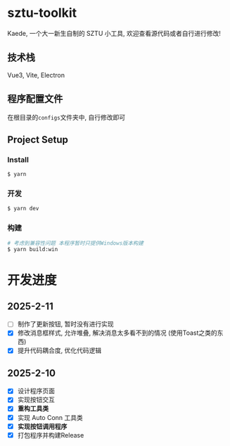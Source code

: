 # sztu-toolkit

Kaede, 一个大一新生自制的 SZTU 小工具, 欢迎查看源代码或者自行进行修改!

## 技术栈

Vue3, Vite, Electron

## 程序配置文件

在根目录的`configs`文件夹中, 自行修改即可

## Project Setup

### Install

```bash
$ yarn
```

### 开发

```bash
$ yarn dev
```

### 构建

```bash
# 考虑到兼容性问题 本程序暂时只提供Windows版本构建
$ yarn build:win
```

# 开发进度

## 2025-2-11

- [ ] 制作了更新按钮, 暂时没有进行实现
- [x] 修改消息框样式, 允许堆叠, 解决消息太多看不到的情况 (使用Toast之类的东西)
- [x] 提升代码耦合度, 优化代码逻辑

## 2025-2-10

- [x] 设计程序页面
- [x] 实现按钮交互
- [x] **重构工具类**
- [x] 实现 Auto Conn 工具类
- [x] **实现按钮调用程序**
- [x] 打包程序并构建Release
